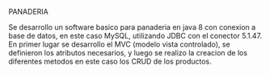 PANADERIA

Se desarrollo un software basico para panaderia en java 8 con conexion a base de datos, en este caso MySQL, utilizando JDBC con el conector
5.1.47. En primer lugar se desarrollo el MVC (modelo vista controlado), se definieron los atributos necesarios, y luego se realizo la creacion de los diferentes metodos en este caso los CRUD de los productos.
